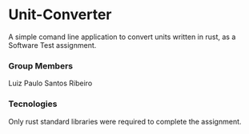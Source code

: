 # Unit-Converter
A simple comand line application to convert units written in rust, as a Software Test assignment.

### Group Members
Luiz Paulo Santos Ribeiro

### Tecnologies
Only rust standard libraries were required to complete the assignment.
